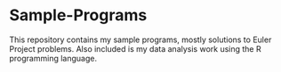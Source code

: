 Sample-Programs
===============

This repository contains my sample programs, mostly solutions to Euler Project problems.
Also included is my data analysis work using the R programming language.
